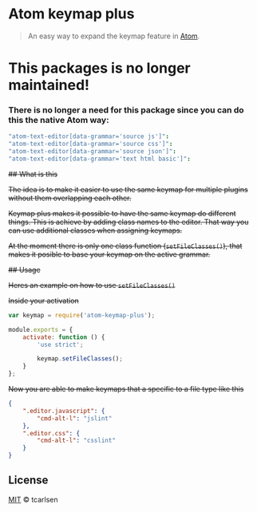 # Atom keymap plus

> An easy way to expand the keymap feature in [Atom](http://atom.io).

# This packages is no longer maintained!

### There is no longer a need for this package since you can do this the native Atom way:

```cson
"atom-text-editor[data-grammar='source js']":
"atom-text-editor[data-grammar='source css']":
"atom-text-editor[data-grammar='source json']":
"atom-text-editor[data-grammar='text html basic']":
```


~~## What is this~~

~~The idea is to make it easier to use the same keymap for multiple plugins without them overlapping each other.~~

~~Keymap plus makes it possible to have the same keymap do different things. This is achieve by adding class names to the editor. That way you can use additional classes when assigning keymaps.~~

~~At the moment there is only one class function (`setFileClasses()`), that makes it posible to base your keymap on the active grammar.~~

~~## Usage~~

~~Heres an example on how to use `setFileClasses()`~~

~~Inside your activation~~
```javascript
var keymap = require('atom-keymap-plus');

module.exports = {
    activate: function () {
        'use strict';

        keymap.setFileClasses();
    }
};
```

~~Now you are able to make keymaps that a specific to a file type like this~~
```json
{
    ".editor.javascript": {
        "cmd-alt-l": "jslint"
    },
    ".editor.css": {
        "cmd-alt-l": "csslint"
    }
}
```

## License

[MIT](http://opensource.org/licenses/MIT) © tcarlsen
